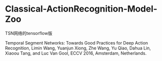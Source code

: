 # Classical-ActionRecognition-Model-Zoo
TSN网络的tensorflow版

Temporal Segment Networks: Towards Good Practices for Deep Action Recognition, Limin Wang, Yuanjun Xiong, Zhe Wang, Yu Qiao, Dahua Lin, Xiaoou Tang, and Luc Van Gool, ECCV 2016, Amsterdam, Netherlands.
